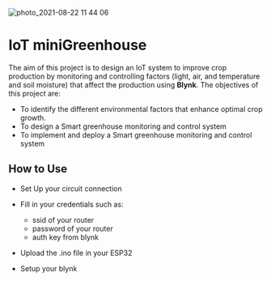 ![photo_2021-08-22 11 44 06](https://user-images.githubusercontent.com/44223263/130352272-040b2463-f69a-452f-916e-9ed2d4d9e0ab.jpeg)
# IoT miniGreenhouse

The aim of this project is to design an IoT system to improve crop production by monitoring and controlling factors (light, air, and temperature and soil moisture) that affect the production using **Blynk**. The objectives of this project are:

+ To identify the different environmental factors that enhance optimal crop growth.
+ To design a Smart greenhouse monitoring and control system
+ To implement and deploy a Smart greenhouse monitoring and control system

## How to Use

- Set Up your circuit connection 


- Fill in your credentials such as:

  - ssid of your router
  - password of your router
  - auth key from blynk
  
- Upload the .ino file in your ESP32

- Setup your blynk





